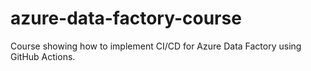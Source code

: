 # azure-data-factory-course
Course showing how to implement CI/CD for Azure Data Factory using GitHub Actions.

